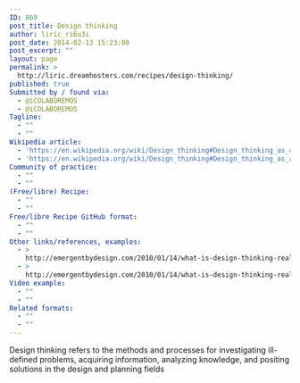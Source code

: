 ```yaml
---
ID: 869
post_title: Design thinking
author: liric_ri6u3i
post_date: 2014-02-13 15:23:00
post_excerpt: ""
layout: page
permalink: >
  http://liric.dreamhosters.com/recipes/design-thinking/
published: true
Submitted by / found via:
  - @iCOLABOREMOS
  - @iCOLABOREMOS
Tagline:
  - ""
  - ""
Wikipedia article:
  - 'https://en.wikipedia.org/wiki/Design_thinking#Design_thinking_as_a_process_for_solve'
  - 'https://en.wikipedia.org/wiki/Design_thinking#Design_thinking_as_a_process_for_solve'
Community of practice:
  - ""
  - ""
(Free/libre) Recipe:
  - ""
  - ""
Free/libre Recipe GitHub format:
  - ""
  - ""
Other links/references, examples:
  - >
    http://emergentbydesign.com/2010/01/14/what-is-design-thinking-really/
  - >
    http://emergentbydesign.com/2010/01/14/what-is-design-thinking-really/
Video example:
  - ""
  - ""
Related formats:
  - ""
  - ""
---
```

Design thinking refers to the methods and processes for investigating ill-defined problems, acquiring information, analyzing knowledge, and positing solutions in the design and planning fields